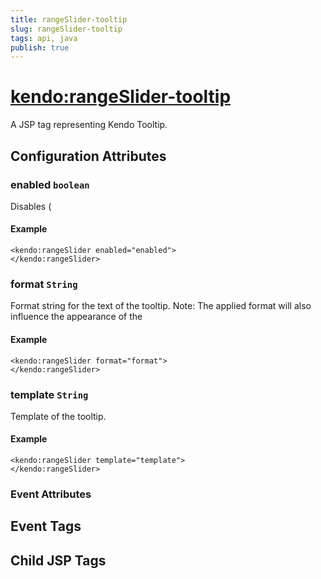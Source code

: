 ```yaml
---
title: rangeSlider-tooltip
slug: rangeSlider-tooltip
tags: api, java
publish: true
---
```


# <kendo:rangeSlider-tooltip>
A JSP tag representing Kendo Tooltip.

## Configuration Attributes


### enabled `boolean`

Disables (

#### Example
    <kendo:rangeSlider enabled="enabled">
    </kendo:rangeSlider>



### format `String`

Format string for the text of the tooltip. Note: The applied format will also influence the appearance of
the

#### Example
    <kendo:rangeSlider format="format">
    </kendo:rangeSlider>



### template `String`

Template of the tooltip.

#### Example
    <kendo:rangeSlider template="template">
    </kendo:rangeSlider>



### Event Attributes

## Event Tags


## Child JSP Tags

